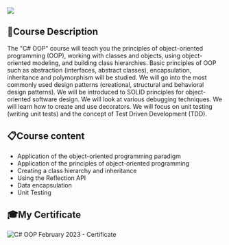 <img src="https://capsule-render.vercel.app/api?type=waving&color=0:552586,100:a82da8&height=300&section=header&text=Entity&nbsp;Framework&fontSize=70&fontAlignY=25&desc=Core&descSize=70&descAlignY=50"/>

### <h2> 📑Course Description </h2>
The "C# OOP" course will teach you the principles of object-oriented programming (OOP), working with classes and objects, using object-oriented modeling, and building class hierarchies. Basic principles of OOP such as abstraction (interfaces, abstract classes), encapsulation, inheritance and polymorphism will be studied. We will go into the most commonly used design patterns (creational, structural and behavioral design patterns). We will be introduced to SOLID principles for object-oriented software design. We will look at various debugging techniques. We will learn how to create and use decorators. We will focus on unit testing (writing unit tests) and the concept of Test Driven Development (TDD).

### <h2> 📋Course content </h2>
- Application of the object-oriented programming paradigm
- Application of the principles of object-oriented programming
- Creating a class hierarchy and inheritance
- Using the Reflection API
- Data encapsulation
- Unit Testing

### <h2> 🎓My Certificate </h2>
![C# OOP February 2023 - Certificate](https://user-images.githubusercontent.com/115632936/230941450-c1cdc9fd-7bbc-4fb5-b8dd-61198112a434.jpg)
